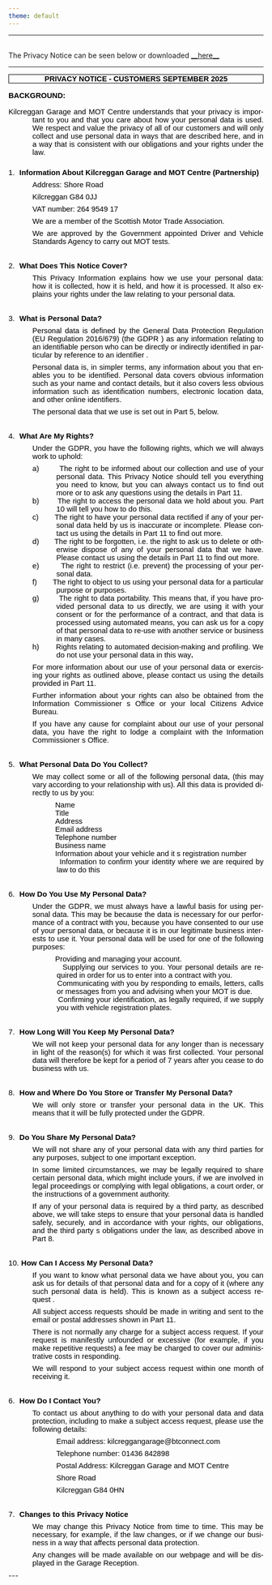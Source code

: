 ```yaml
---
theme: default
---
```


---
<br>
The Privacy Notice can be seen below or downloaded <a href='GDPR%20Privacy%20Notice.pdf'>__here__</a>
<br>

---

<html>

<head>
<meta http-equiv=Content-Type content="text/html; charset=windows-1252">
<meta name=Generator content="Microsoft Word 15 (filtered)">
<style>
<!--
 /* Font Definitions */
 @font-face
	{font-family:"Cambria Math";
	panose-1:2 4 5 3 5 4 6 3 2 4;}
@font-face
	{font-family:"Arial Unicode MS";
	panose-1:2 11 6 4 2 2 2 2 2 4;}
@font-face
	{font-family:"Microsoft YaHei";
	panose-1:2 11 5 3 2 2 4 2 2 4;}
@font-face
	{font-family:"\@Microsoft YaHei";}
@font-face
	{font-family:"Liberation Sans";}
@font-face
	{font-family:"Helvetica Neue";}
 /* Style Definitions */
 p.MsoNormal, li.MsoNormal, div.MsoNormal
	{margin:0cm;
	text-autospace:ideograph-other;
	font-size:12.0pt;
	font-family:"Times New Roman",serif;}
p.Standard, li.Standard, div.Standard
	{mso-style-name:Standard;
	margin:0cm;
	text-align:justify;
	text-autospace:ideograph-other;
	font-size:11.0pt;
	font-family:"Arial",sans-serif;
	color:black;}
p.Textbody, li.Textbody, div.Textbody
	{mso-style-name:"Text body";
	margin:0cm;
	text-align:center;
	text-autospace:ideograph-other;
	border:none;
	padding:0cm;
	font-size:11.0pt;
	font-family:"Arial",sans-serif;
	color:black;
	text-transform:uppercase;}
p.HeaderFooter, li.HeaderFooter, div.HeaderFooter
	{mso-style-name:"Header & Footer";
	margin:0cm;
	text-autospace:ideograph-other;
	font-size:12.0pt;
	font-family:"Helvetica Neue",serif;
	color:black;}
p.Style1, li.Style1, div.Style1
	{mso-style-name:Style1;
	margin-top:6.0pt;
	margin-right:0cm;
	margin-bottom:6.0pt;
	margin-left:0cm;
	text-align:justify;
	page-break-after:avoid;
	text-autospace:ideograph-other;
	font-size:11.0pt;
	font-family:"Arial",sans-serif;
	color:black;
	font-weight:bold;}
p.Style2n, li.Style2n, div.Style2n
	{mso-style-name:Style2n;
	margin-top:0cm;
	margin-right:0cm;
	margin-bottom:6.0pt;
	margin-left:35.45pt;
	text-align:justify;
	text-autospace:ideograph-other;
	font-size:11.0pt;
	font-family:"Arial",sans-serif;
	color:black;}
p.Style2a, li.Style2a, div.Style2a
	{mso-style-name:Style2a;
	margin-top:0cm;
	margin-right:0cm;
	margin-bottom:6.0pt;
	margin-left:0cm;
	text-align:justify;
	text-autospace:ideograph-other;
	font-size:11.0pt;
	font-family:"Arial",sans-serif;
	color:black;}
p.Style3n, li.Style3n, div.Style3n
	{mso-style-name:Style3n;
	margin-top:0cm;
	margin-right:0cm;
	margin-bottom:6.0pt;
	margin-left:70.9pt;
	text-align:justify;
	text-autospace:ideograph-other;
	font-size:11.0pt;
	font-family:"Arial",sans-serif;
	color:black;}
.MsoChpDefault
	{font-size:12.0pt;}
.MsoPapDefault
	{text-autospace:ideograph-other;}
 /* Page Definitions */
 @page WordSection1
	{size:595.3pt 841.9pt;
	margin:70.9pt 70.9pt 2.0cm 70.9pt;}
div.WordSection1
	{page:WordSection1;}
 /* List Definitions */
 ol
	{margin-bottom:0cm;}
ul
	{margin-bottom:0cm;}
-->
</style>

</head>

<body lang=EN-GB style='word-wrap:break-word'>

<div class=WordSection1>

<div style='border:solid black 1.0pt;padding:0cm 0cm 0cm 0cm'>

<p class=Textbody><b><span lang=EN-US>Privacy Notice - Customers SEPTEMBER 2025</span></b></p>

</div>

<p class=Standard><b><span lang=EN-US>&nbsp;</span></b></p>

<p class=Standard><b><span lang=EN-US>BACKGROUND:</span></b></p>

<p class=Standard style='margin-left:35.45pt;text-indent:-35.45pt'><span
lang=EN-US>&nbsp;</span></p>

<p class=Standard style='margin-left:35.45pt;text-indent:-35.45pt'><span
lang=EN-US>            Kilcreggan Garage and MOT Centre understands that your
privacy is important to you and that you care about how your personal data is
used. We respect and value the privacy of all of our customers and will only
collect and use personal data in ways that are described here, and in a way
that is consistent with our obligations and your rights under the law.</span></p>

<p class=Standard><span lang=EN-US>&nbsp;</span></p>

<p class=Style1 style='margin-left:35.45pt;text-indent:-35.45pt'><span
lang=EN-US style='font-weight:normal'>1.<span style='font:7.0pt "Times New Roman"'>&nbsp;&nbsp;&nbsp;
</span></span><span lang=EN-US>Information About Kilcreggan Garage and MOT
Centre (Partnership)</span></p>

<p class=Style2n><span lang=EN-US>Address:          Shore Road</span></p>

<p class=Style2n><span lang=EN-US>                        Kilcreggan G84 0JJ</span></p>

<p class=Style2n><span lang=EN-US>VAT number:   264 9549 17</span></p>

<p class=Style2n><span lang=EN-US>We are a member of the Scottish Motor Trade
Association.</span></p>

<p class=Style2n><span lang=EN-US>We are approved by the Government appointed
Driver and Vehicle Standards Agency to carry out MOT tests.</span></p>

<p class=Standard><span lang=EN-US>&nbsp;</span></p>

<p class=Style1 style='margin-left:35.45pt;text-indent:-35.45pt'><span
lang=EN-US style='font-weight:normal'>2.<span style='font:7.0pt "Times New Roman"'>&nbsp;&nbsp;&nbsp;
</span></span><span lang=EN-US>What Does This Notice Cover?</span></p>

<p class=Style2n><span lang=EN-US>This Privacy Information explains how we use
your personal data: how it is collected, how it is held, and how it is
processed. It also explains your rights under the law relating to your personal
data.</span></p>

<p class=Standard><span lang=EN-US>&nbsp;</span></p>

<p class=Style1 style='margin-left:35.45pt;text-indent:-35.45pt'><span
lang=EN-US style='font-weight:normal'>3.<span style='font:7.0pt "Times New Roman"'>&nbsp;&nbsp;&nbsp;
</span></span><span lang=EN-US>What is Personal Data?</span></p>

<p class=Style2n><span lang=EN-US>Personal data is defined by the General Data
Protection Regulation (EU Regulation 2016/679) (the  GDPR ) as  any information
relating to an identifiable person who can be directly or indirectly identified
in particular by reference to an identifier .</span></p>

<p class=Style2n><span lang=EN-US>Personal data is, in simpler terms, any
information about you that enables you to be identified. Personal data covers
obvious information such as your name and contact details, but it also covers
less obvious information such as identification numbers, electronic location
data, and other online identifiers.</span></p>

<p class=Style2n><span lang=EN-US>The personal data that we use is set out in
Part 5, below.</span></p>

<p class=Standard><span lang=EN-US>&nbsp;</span></p>

<p class=Style1 style='margin-left:35.45pt;text-indent:-35.45pt'><span
lang=EN-US style='font-weight:normal'>4.<span style='font:7.0pt "Times New Roman"'>&nbsp;&nbsp;&nbsp;
</span></span><span lang=EN-US>What Are My Rights?</span></p>

<p class=Style2n><span lang=EN-US>Under the GDPR, you have the following
rights, which we will always work to uphold:</span></p>

<p class=Style2a style='margin-top:0cm;margin-right:0cm;margin-bottom:0cm;
margin-left:70.9pt;text-indent:-35.45pt'><span lang=EN-US>a)<span
style='font:7.0pt "Times New Roman"'>&nbsp;&nbsp;&nbsp;&nbsp;&nbsp;&nbsp;&nbsp;&nbsp;&nbsp;&nbsp;&nbsp;
</span></span><span lang=EN-US>The right to be informed about our collection
and use of your personal data. This Privacy Notice should tell you everything
you need to know, but you can always contact us to find out more or to ask any
questions using the details in Part 11.</span></p>

<p class=Style2a style='margin-top:0cm;margin-right:0cm;margin-bottom:0cm;
margin-left:70.9pt;text-indent:-35.45pt'><span lang=EN-US>b)<span
style='font:7.0pt "Times New Roman"'>&nbsp;&nbsp;&nbsp;&nbsp;&nbsp;&nbsp;&nbsp;&nbsp;&nbsp;&nbsp;&nbsp;
</span></span><span lang=EN-US>The right to access the personal data we hold
about you. Part 10 will tell you how to do this.</span></p>

<p class=Style2a style='margin-top:0cm;margin-right:0cm;margin-bottom:0cm;
margin-left:70.9pt;text-indent:-35.45pt'><span lang=EN-US>c)<span
style='font:7.0pt "Times New Roman"'>&nbsp;&nbsp;&nbsp;&nbsp;&nbsp;&nbsp;&nbsp;&nbsp;&nbsp;&nbsp;&nbsp;
</span></span><span lang=EN-US>The right to have your personal data rectified
if any of your personal data held by us is inaccurate or incomplete. Please
contact us using the details in Part 11 to find out more.</span></p>

<p class=Style2a style='margin-top:0cm;margin-right:0cm;margin-bottom:0cm;
margin-left:70.9pt;text-indent:-35.45pt'><span lang=EN-US>d)<span
style='font:7.0pt "Times New Roman"'>&nbsp;&nbsp;&nbsp;&nbsp;&nbsp;&nbsp;&nbsp;&nbsp;&nbsp;&nbsp;&nbsp;
</span></span><span lang=EN-US>The right to be forgotten, i.e. the right to ask
us to delete or otherwise dispose of any of your personal data that we have.
Please contact us<b> </b>using the details in Part 11 to find out more.</span></p>

<p class=Style2a style='margin-top:0cm;margin-right:0cm;margin-bottom:0cm;
margin-left:70.9pt;text-indent:-35.45pt'><span lang=EN-US>e)<span
style='font:7.0pt "Times New Roman"'>&nbsp;&nbsp;&nbsp;&nbsp;&nbsp;&nbsp;&nbsp;&nbsp;&nbsp;&nbsp;&nbsp;
</span></span><span lang=EN-US>The right to restrict (i.e. prevent) the
processing of your personal data.</span></p>

<p class=Style2a style='margin-top:0cm;margin-right:0cm;margin-bottom:0cm;
margin-left:70.9pt;text-indent:-35.45pt'><span lang=EN-US>f)<span
style='font:7.0pt "Times New Roman"'>&nbsp;&nbsp;&nbsp;&nbsp;&nbsp;&nbsp;&nbsp;&nbsp;&nbsp;&nbsp;&nbsp;&nbsp;
</span></span><span lang=EN-US>The right to object to us using your personal
data for a particular purpose or purposes.</span></p>

<p class=Style2a style='margin-top:0cm;margin-right:0cm;margin-bottom:0cm;
margin-left:70.9pt;text-indent:-35.45pt'><span lang=EN-US>g)<span
style='font:7.0pt "Times New Roman"'>&nbsp;&nbsp;&nbsp;&nbsp;&nbsp;&nbsp;&nbsp;&nbsp;&nbsp;&nbsp;&nbsp;
</span></span><span lang=EN-US>The right to data portability. This means that,
if you have provided personal data to us directly, we are using it with your
consent or for the performance of a contract, and that data is processed using
automated means, you can ask us for a copy of that personal data to re-use with
another service or business in many cases.</span></p>

<p class=Style2a style='margin-left:70.9pt;text-indent:-35.45pt'><span
lang=EN-US>h)<span style='font:7.0pt "Times New Roman"'>&nbsp;&nbsp;&nbsp;&nbsp;&nbsp;&nbsp;&nbsp;&nbsp;&nbsp;&nbsp;&nbsp;
</span></span><span lang=EN-US>Rights relating to automated decision-making and
profiling. We do not use your personal data in this way<b>.</b></span></p>

<p class=Style2n><span lang=EN-US>For more information about our<b> </b>use of
your personal data or exercising your rights as outlined above, please contact
us using the details provided in Part 11.</span></p>

<p class=Style2n><span lang=EN-US>Further information about your rights can
also be obtained from the Information Commissioner s Office or your local
Citizens Advice Bureau.</span></p>

<p class=Style2n><span lang=EN-US>If you have any cause for complaint about our
use of your personal data, you have the right to lodge a complaint with the
Information Commissioner s Office.</span></p>

<p class=Standard><span lang=EN-US>&nbsp;</span></p>

<p class=Style1 style='margin-left:35.45pt;text-indent:-35.45pt'><span
lang=EN-US style='font-weight:normal'>5.<span style='font:7.0pt "Times New Roman"'>&nbsp;&nbsp;&nbsp;
</span></span><span lang=EN-US>What Personal Data Do You Collect?</span></p>

<p class=Style2n><span lang=EN-US>We may collect some or all of the following
personal data, (this may vary according to your relationship with us). All this
data is provided directly to us by you:</span></p>

<p class=Style2n style='margin-top:0cm;margin-right:0cm;margin-bottom:0cm;
margin-left:71.45pt;text-indent:-18.0pt'><span lang=EN-US style='font-family:
Symbol'> <span style='font:7.0pt "Times New Roman"'>&nbsp;&nbsp;&nbsp;&nbsp;&nbsp;&nbsp;&nbsp;&nbsp;
</span></span><span lang=EN-US>Name</span></p>

<p class=Style2n style='margin-top:0cm;margin-right:0cm;margin-bottom:0cm;
margin-left:71.45pt;text-indent:-18.0pt'><span lang=EN-US style='font-family:
Symbol'> <span style='font:7.0pt "Times New Roman"'>&nbsp;&nbsp;&nbsp;&nbsp;&nbsp;&nbsp;&nbsp;&nbsp;
</span></span><span lang=EN-US>Title</span></p>

<p class=Style2n style='margin-top:0cm;margin-right:0cm;margin-bottom:0cm;
margin-left:71.45pt;text-indent:-18.0pt'><span lang=EN-US style='font-family:
Symbol'> <span style='font:7.0pt "Times New Roman"'>&nbsp;&nbsp;&nbsp;&nbsp;&nbsp;&nbsp;&nbsp;&nbsp;
</span></span><span lang=EN-US>Address</span></p>

<p class=Style2n style='margin-top:0cm;margin-right:0cm;margin-bottom:0cm;
margin-left:71.45pt;text-indent:-18.0pt'><span lang=EN-US style='font-family:
Symbol'> <span style='font:7.0pt "Times New Roman"'>&nbsp;&nbsp;&nbsp;&nbsp;&nbsp;&nbsp;&nbsp;&nbsp;
</span></span><span lang=EN-US>Email address</span></p>

<p class=Style2n style='margin-top:0cm;margin-right:0cm;margin-bottom:0cm;
margin-left:71.45pt;text-indent:-18.0pt'><span lang=EN-US style='font-family:
Symbol'> <span style='font:7.0pt "Times New Roman"'>&nbsp;&nbsp;&nbsp;&nbsp;&nbsp;&nbsp;&nbsp;&nbsp;
</span></span><span lang=EN-US>Telephone number</span></p>

<p class=Style2n style='margin-top:0cm;margin-right:0cm;margin-bottom:0cm;
margin-left:71.45pt;text-indent:-18.0pt'><span lang=EN-US style='font-family:
Symbol'> <span style='font:7.0pt "Times New Roman"'>&nbsp;&nbsp;&nbsp;&nbsp;&nbsp;&nbsp;&nbsp;&nbsp;
</span></span><span lang=EN-US>Business name</span></p>

<p class=Style2n style='margin-top:0cm;margin-right:0cm;margin-bottom:0cm;
margin-left:71.45pt;text-indent:-18.0pt'><span lang=EN-US style='font-family:
Symbol'> <span style='font:7.0pt "Times New Roman"'>&nbsp;&nbsp;&nbsp;&nbsp;&nbsp;&nbsp;&nbsp;&nbsp;
</span></span><span lang=EN-US>Information about your vehicle and it s
registration number</span></p>

<p class=Style2n style='margin-left:71.45pt;text-indent:-18.0pt'><span
lang=EN-US style='font-family:Symbol'> <span style='font:7.0pt "Times New Roman"'>&nbsp;&nbsp;&nbsp;&nbsp;&nbsp;&nbsp;&nbsp;&nbsp;
</span></span><span lang=EN-US>Information to confirm your identity where we
are required by law to do this</span></p>

<p class=Standard><span lang=EN-US>&nbsp;</span></p>

<p class=Style1 style='margin-left:35.45pt;text-indent:-35.45pt'><span
lang=EN-US style='font-weight:normal'>6.<span style='font:7.0pt "Times New Roman"'>&nbsp;&nbsp;&nbsp;
</span></span><span lang=EN-US>How Do You Use My Personal Data?</span></p>

<p class=Style2n><span lang=EN-US>Under the GDPR, we must always have a lawful
basis for using personal data. This may be because the data is necessary for
our performance of a contract with you, because you have consented to our use
of your personal data, or because it is in our<b> </b>legitimate business
interests to use it. Your personal data will be used for one of the following
purposes:</span></p>

<p class=Style2n style='margin-top:0cm;margin-right:0cm;margin-bottom:0cm;
margin-left:71.45pt;text-indent:-18.0pt'><span lang=EN-US style='font-family:
Symbol'> <span style='font:7.0pt "Times New Roman"'>&nbsp;&nbsp;&nbsp;&nbsp;&nbsp;&nbsp;&nbsp;&nbsp;
</span></span><span lang=EN-US>Providing and managing your account.</span></p>

<p class=Style2n style='margin-top:0cm;margin-right:0cm;margin-bottom:0cm;
margin-left:71.45pt;text-indent:-18.0pt'><span lang=EN-US style='font-family:
Symbol'> <span style='font:7.0pt "Times New Roman"'>&nbsp;&nbsp;&nbsp;&nbsp;&nbsp;&nbsp;&nbsp;&nbsp;
</span></span><span lang=EN-US>Supplying our services to you. Your personal
details are required in order for us<b> </b>to enter into a contract with you.</span></p>

<p class=Style2n style='margin-top:0cm;margin-right:0cm;margin-bottom:0cm;
margin-left:71.45pt;text-indent:-18.0pt'><span lang=EN-US style='font-family:
Symbol'> <span style='font:7.0pt "Times New Roman"'>&nbsp;&nbsp;&nbsp;&nbsp;&nbsp;&nbsp;&nbsp;&nbsp;
</span></span><span lang=EN-US>Communicating with you by responding to emails,
letters, calls or messages from you and advising when your MOT is due.</span></p>

<p class=Style2n style='margin-left:71.45pt;text-indent:-18.0pt'><span
lang=EN-US style='font-family:Symbol'> <span style='font:7.0pt "Times New Roman"'>&nbsp;&nbsp;&nbsp;&nbsp;&nbsp;&nbsp;&nbsp;&nbsp;
</span></span><span lang=EN-US>Confirming your identification, as legally
required, if we supply you with vehicle registration plates.</span></p>

<p class=Standard><span lang=EN-US>&nbsp;</span></p>

<p class=Style1 style='margin-left:35.45pt;text-indent:-35.45pt'><span
lang=EN-US style='font-weight:normal'>7.<span style='font:7.0pt "Times New Roman"'>&nbsp;&nbsp;&nbsp;
</span></span><span lang=EN-US>How Long Will You Keep My Personal Data?</span></p>

<p class=Style2n><span lang=EN-US>We<b> </b>will not keep your personal data
for any longer than is necessary in light of the reason(s) for which it was
first collected. Your personal data will therefore be kept for  a period of 7
years after you cease to do business with us.</span></p>

<p class=Standard><span lang=EN-US>&nbsp;</span></p>

<p class=Style1 style='margin-left:35.45pt;text-indent:-35.45pt'><span
lang=EN-US style='font-weight:normal'>8.<span style='font:7.0pt "Times New Roman"'>&nbsp;&nbsp;&nbsp;
</span></span><span lang=EN-US>How and Where Do You Store or Transfer My
Personal Data?</span></p>

<p class=Style2n><span lang=EN-US>We<b> </b>will only store or transfer your
personal data in the UK. This means that it will be fully protected under the
GDPR.</span></p>

<p class=Standard><span lang=EN-US>&nbsp;</span></p>

<p class=Style1 style='margin-left:35.45pt;text-indent:-35.45pt'><span
lang=EN-US style='font-weight:normal'>9.<span style='font:7.0pt "Times New Roman"'>&nbsp;&nbsp;&nbsp;
</span></span><span lang=EN-US>Do You Share My Personal Data?</span></p>

<p class=Style2n><span lang=EN-US>We<b> </b>will not share any of your personal
data with any third parties for any purposes, subject to one important
exception.</span></p>

<p class=Style2n><span lang=EN-US>In some limited circumstances, we may be
legally required to share certain personal data, which might include yours, if
we are involved in legal proceedings or complying with legal obligations, a
court order, or the instructions of a government authority.</span></p>

<p class=Style2n><span lang=EN-US>If any of your personal data is required by a
third party, as described above, we<b> </b>will take steps to ensure that your
personal data is handled safely, securely, and in accordance with your rights,
our obligations, and the third party s obligations under the law, as described
above in Part 8.</span></p>

<p class=Standard><span lang=EN-US>&nbsp;</span></p>

<p class=Style1 style='margin-left:35.45pt;text-indent:-35.45pt'><span
lang=EN-US style='font-weight:normal'>10.<span style='font:7.0pt "Times New Roman"'>&nbsp;
</span></span><span lang=EN-US>How Can I Access My Personal Data?</span></p>

<p class=Style2n><span lang=EN-US>If you want to know what personal data we
have about you, you can ask us for details of that personal data and for a copy
of it (where any such personal data is held). This is known as a  subject
access request .</span></p>

<p class=Style2n><span lang=EN-US>All subject access requests should be made in
writing and sent to the email or postal addresses shown in Part 11.</span></p>

<p class=Style2n><span lang=EN-US>There is not normally any charge for a
subject access request. If your request is  manifestly unfounded or excessive 
(for example, if you make repetitive requests) a fee may be charged to cover
our administrative costs in responding.</span></p>

<p class=Style2n><span lang=EN-US>We<b> </b>will respond to your subject access
request within one month of receiving it.</span></p>

<p class=Standard><span lang=EN-US>&nbsp;</span></p>

<p class=Style1 style='margin-left:35.45pt;text-indent:-35.45pt'><span
lang=EN-US style='font-weight:normal'>6.<span style='font:7.0pt "Times New Roman"'>&nbsp;&nbsp;&nbsp;
</span></span><span lang=EN-US>How Do I Contact You?</span></p>

<p class=Style2n><span lang=EN-US>To contact us about anything to do with your
personal data and data protection, including to make a subject access request,
please use the following details:</span></p>

<p class=Style3n><span lang=EN-US>Email address:            kilcreggangarage@btconnect.com</span></p>

<p class=Style3n><span lang=EN-US>Telephone number:     01436 842898</span></p>

<p class=Style3n><span lang=EN-US>Postal Address:           Kilcreggan Garage
and MOT Centre</span></p>

<p class=Style3n><span lang=EN-US>                                    Shore
Road</span></p>

<p class=Style3n><span lang=EN-US>                                    Kilcreggan
G84 0HN</span></p>

<p class=Standard><span lang=EN-US>&nbsp;</span></p>

<p class=Style1 style='margin-left:35.45pt;text-indent:-35.45pt'><span
lang=EN-US style='font-weight:normal'>7.<span style='font:7.0pt "Times New Roman"'>&nbsp;&nbsp;&nbsp;
</span></span><span lang=EN-US>Changes to this Privacy Notice</span></p>

<p class=Style2n><span lang=EN-US>We<b> </b>may change this Privacy Notice from
time to time. This may be necessary, for example, if the law changes, or if we
change our business in a way that affects personal data protection.</span></p>

<p class=Style2n><span lang=EN-US>Any changes will be made available on our
webpage and will be displayed in the Garage Reception.</span></p>

</div>

</body>

</html>
---

